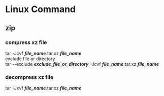 # Linux Command #  
## zip ##  
### compress xz file ###  
tar -Jcvf ***file_name***.tar.xz ***file_name***  
exclude file or directory  
tar --exclude ***exclude_file_or_directory*** -Jcvf ***file_name***.tar.xz ***file_name***  


### decompress xz file ###  
tar -Jxvf ***file_name***.tar.xz ***file_name***  
